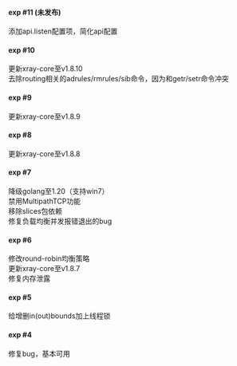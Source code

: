 #### exp #11 (未发布)
添加api.listen配置项，简化api配置  

#### exp #10
更新xray-core至v1.8.10  
去除routing相关的adrules/rmrules/sib命令，因为和getr/setr命令冲突  

#### exp #9
更新xray-core至v1.8.9  

#### exp #8
更新xray-core至v1.8.8  

#### exp #7
降级golang至1.20（支持win7）  
禁用MultipathTCP功能  
移除slices包依赖  
修复负载均衡并发报错退出的bug  

#### exp #6
修改round-robin均衡策略  
更新xray-core至v1.8.7  
修复内存泄露  

#### exp #5
给增删in(out)bounds加上线程锁  

#### exp #4
修复bug，基本可用  
